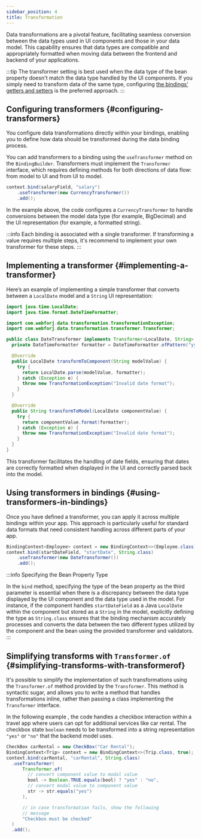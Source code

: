 ```yaml
---
sidebar_position: 4
title: Transformation
---
```


Data transformations are a pivotal feature, facilitating seamless conversion between the data types used in UI components and those in your data model. This capability ensures that data types are compatible and appropriately formatted when moving data between the frontend and backend of your applications.

:::tip
The transformer setting is best used when the data type of the bean property doesn't match the data type handled by the UI components. If you simply need to transform data of the same type, configuring [the bindings' getters and setters](bindings#binding-getters-and-setters) is the preferred approach.
:::

## Configuring transformers {#configuring-transformers}

You configure data transformations directly within your bindings, enabling you to define how data should be transformed during the data binding process.

You can add transformers to a binding using the `useTransformer` method on the `BindingBuilder`. Transformers must implement the `Transformer` interface, which requires defining methods for both directions of data flow: from model to UI and from UI to model.

```java
context.bind(salaryField, "salary")
    .useTransformer(new CurrencyTransformer())
    .add();
```

In the example above, the code configures a `CurrencyTransformer` to handle conversions between the model data type (for example, BigDecimal) and the UI representation (for example, a formatted string).

:::info
Each binding is associated with a single transformer. If transforming a value requires multiple steps, it's recommend to implement your own transformer for these steps.
:::

## Implementing a transformer {#implementing-a-transformer}

Here’s an example of implementing a simple transformer that converts between a `LocalDate` model and a `String` UI representation:

```java
import java.time.LocalDate;
import java.time.format.DateTimeFormatter;

import com.webforj.data.transformation.TransformationException;
import com.webforj.data.transformation.transformer.Transformer;

public class DateTransformer implements Transformer<LocalDate, String> {
  private DateTimeFormatter formatter = DateTimeFormatter.ofPattern("yyyy-MM-dd");

  @Override
  public LocalDate transformToComponent(String modelValue) {
    try {
      return LocalDate.parse(modelValue, formatter);
    } catch (Exception e) {
      throw new TransformationException("Invalid date format");
    }
  }

  @Override
  public String transformToModel(LocalDate componentValue) {
    try {
      return componentValue.format(formatter);
    } catch (Exception e) {
      throw new TransformationException("Invalid date format");
    }
  }
}
```

This transformer facilitates the handling of date fields, ensuring that dates are correctly formatted when displayed in the UI and correctly parsed back into the model.

## Using transformers in bindings {#using-transformers-in-bindings}

Once you have defined a transformer, you can apply it across multiple bindings within your app. This approach is particularly useful for standard data formats that need consistent handling across different parts of your app.

```java
BindingContext<Employee> context = new BindingContext<>(Employee.class);
context.bind(startDateField, "startDate", String.class)
    .useTransformer(new DateTransformer())
    .add();
```

:::info Specifying the Bean Property Type

In the `bind` method, specifying the type of the bean property as the third parameter is essential when there is a discrepancy between the data type displayed by the UI component and the data type used in the model. For instance, if the component handles `startDateField` as a Java `LocalDate` within the component but stored as a `String` in the model, explicitly defining the type as `String.class` ensures that the binding mechanism accurately processes and converts the data between the two different types utilized by the component and the bean using the provided transformer and validators.
:::

## Simplifying transforms with `Transformer.of` {#simplifying-transforms-with-transformerof}

It's possible to simplify the implementation of such transformations using the `Transformer.of` method provided by the `Transformer`. This method is syntactic sugar, and allows you to write a method that handles transformations inline, rather than passing a class implementing the `Transformer` interface. 

In the following example , the code handles a checkbox interaction within a travel app where users can opt for additional services like car rental. The checkbox state `boolean` needs to be transformed into a string representation `"yes"` or `"no"` that the backend model uses.

```java
CheckBox carRental = new CheckBox("Car Rental");
BindingContext<Trip> context = new BindingContext<>(Trip.class, true);
context.bind(carRental, "carRental", String.class)
  .useTransformer(
      Transformer.of(
        // convert component value to modal value
        bool -> Boolean.TRUE.equals(bool) ? "yes" : "no",
        // convert modal value to component value
        str -> str.equals("yes")
      ), 

      // in case transformation fails, show the following
      // message
      "Checkbox must be checked"
  )
  .add();
```
